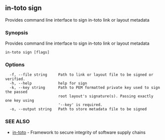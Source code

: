 ## in-toto sign

Provides command line interface to sign in-toto link or layout metadata

### Synopsis

Provides command line interface to sign in-toto link or layout metadata

```
in-toto sign [flags]
```

### Options

```
  -f, --file string     Path to link or layout file to be signed or verified.
  -h, --help            help for sign
  -k, --key string      Path to PEM formatted private key used to sign the passed 
                        root layout's signature(s). Passing exactly one key using
                        '--key' is required.
  -o, --output string   Path to store metadata file to be signed
```

### SEE ALSO

* [in-toto](in-toto.md)	 - Framework to secure integrity of software supply chains

